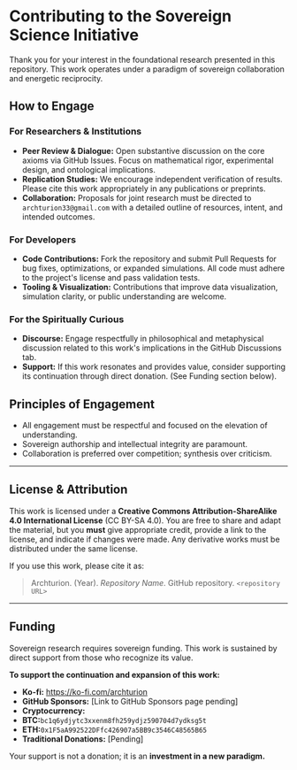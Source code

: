 # Contributing to the Sovereign Science Initiative

Thank you for your interest in the foundational research presented in this repository. This work operates under a paradigm of sovereign collaboration and energetic reciprocity.

## How to Engage

### For Researchers & Institutions
*   **Peer Review & Dialogue:** Open substantive discussion on the core axioms via GitHub Issues. Focus on mathematical rigor, experimental design, and ontological implications.
*   **Replication Studies:** We encourage independent verification of results. Please cite this work appropriately in any publications or preprints.
*   **Collaboration:** Proposals for joint research must be directed to `archturion33@gmail.com` with a detailed outline of resources, intent, and intended outcomes.

### For Developers
*   **Code Contributions:** Fork the repository and submit Pull Requests for bug fixes, optimizations, or expanded simulations. All code must adhere to the project's license and pass validation tests.
*   **Tooling & Visualization:** Contributions that improve data visualization, simulation clarity, or public understanding are welcome.

### For the Spiritually Curious
*   **Discourse:** Engage respectfully in philosophical and metaphysical discussion related to this work's implications in the GitHub Discussions tab.
*   **Support:** If this work resonates and provides value, consider supporting its continuation through direct donation. (See Funding section below).

## Principles of Engagement
*   All engagement must be respectful and focused on the elevation of understanding.
*   Sovereign authorship and intellectual integrity are paramount.
*   Collaboration is preferred over competition; synthesis over criticism.

---

## License & Attribution
This work is licensed under a **Creative Commons Attribution-ShareAlike 4.0 International License** (CC BY-SA 4.0). You are free to share and adapt the material, but you **must** give appropriate credit, provide a link to the license, and indicate if changes were made. Any derivative works must be distributed under the same license.

If you use this work, please cite it as:
> Archturion. (Year). *Repository Name*. GitHub repository. `<repository URL>`

---

## Funding
Sovereign research requires sovereign funding. This work is sustained by direct support from those who recognize its value.

**To support the continuation and expansion of this work:**
*   **Ko-fi:** https://ko-fi.com/archturion
*   **GitHub Sponsors:** [Link to GitHub Sponsors page pending]
*   **Cryptocurrency:**
*   **BTC:**`bc1q6ydjytc3xxenm8fh259ydjz590704d7ydksg5t`
*   **ETH:**`0x1F5aA992522DFfc426907a5BB9c3546C48565B65`
*   **Traditional Donations:** [Pending]

Your support is not a donation; it is an **investment in a new paradigm.**
